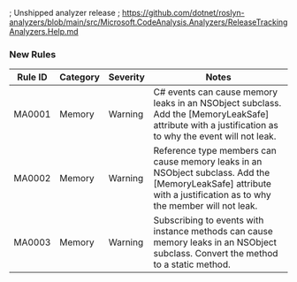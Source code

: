 ﻿; Unshipped analyzer release
; https://github.com/dotnet/roslyn-analyzers/blob/main/src/Microsoft.CodeAnalysis.Analyzers/ReleaseTrackingAnalyzers.Help.md

### New Rules

Rule ID | Category | Severity | Notes
--------|----------|----------|-------
MA0001 | Memory | Warning | C# events can cause memory leaks in an NSObject subclass. Add the [MemoryLeakSafe] attribute with a justification as to why the event will not leak.
MA0002 | Memory | Warning | Reference type members can cause memory leaks in an NSObject subclass. Add the [MemoryLeakSafe] attribute with a justification as to why the member will not leak.
MA0003 | Memory | Warning | Subscribing to events with instance methods can cause memory leaks in an NSObject subclass. Convert the method to a static method.